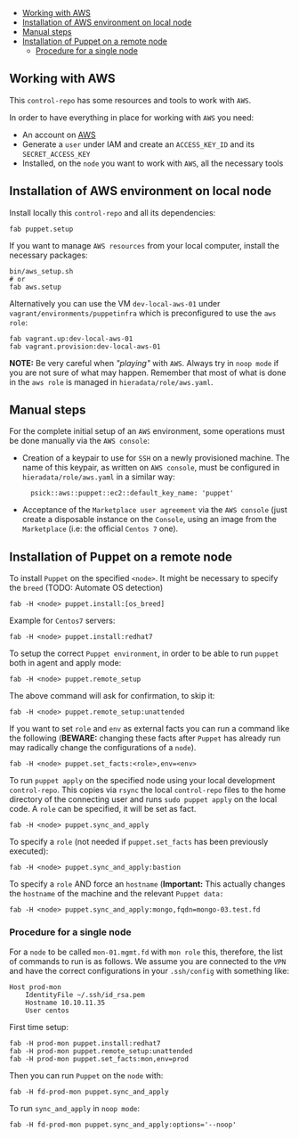 - [Working with AWS](#working-with-aws)
- [Installation of AWS environment on local node](#installation-of-aws-environment-on-local-node)
- [Manual steps](#manual-steps)
- [Installation of Puppet on a remote node](#installation-of-puppet-on-a-remote-node)
    - [Procedure for a single node](#procedure-for-a-single-node)

## Working with AWS

This `control-repo` has some resources and tools to work with `AWS`.

In order to have everything in place for working with `AWS` you need:

  - An account on [AWS](https://aws.amazon.com)
  - Generate a `user` under IAM and create an `ACCESS_KEY_ID` and its `SECRET_ACCESS_KEY`
  - Installed, on the `node` you want to work with `AWS`, all the necessary tools

## Installation of AWS environment on local node

Install locally this `control-repo` and all its dependencies:

    fab puppet.setup

If you want to manage `AWS resources` from your local computer, install the necessary packages:

    bin/aws_setup.sh
    # or
    fab aws.setup

Alternatively you can use the VM ```dev-local-aws-01``` under ```vagrant/environments/puppetinfra``` which is preconfigured to use the `aws role`:

    fab vagrant.up:dev-local-aws-01
    fab vagrant.provision:dev-local-aws-01

**NOTE:** Be very careful when *"playing"* with `AWS`. Always try in `noop mode` if you are not sure of what may happen. Remember that most of what is done in the `aws role` is managed in ```hieradata/role/aws.yaml```.


## Manual steps

For the complete initial setup of an `AWS` environment, some operations must be done manually via the `AWS console`:

  - Creation of a keypair to use for `SSH` on a newly provisioned machine. The name of this keypair, as written on `AWS console`, must be configured in ```hieradata/role/aws.yaml``` in a similar way:

          psick::aws::puppet::ec2::default_key_name: 'puppet'

  - Acceptance of the `Marketplace user agreement` via the `AWS console` (just create a disposable instance on the `Console`, using an image from the `Marketplace` (i.e: the official ```Centos 7``` one).


## Installation of Puppet on a remote node

To install `Puppet` on the specified `<node>`. It might be necessary to specify the `breed` (TODO: Automate OS detection)

    fab -H <node> puppet.install:[os_breed]

Example for ```Centos7``` servers:

    fab -H <node> puppet.install:redhat7

To setup the correct `Puppet environment`, in order to be able to run `puppet` both in agent and apply mode:

    fab -H <node> puppet.remote_setup

The above command will ask for confirmation, to skip it:

    fab -H <node> puppet.remote_setup:unattended

If you want to set `role` and `env` as external facts you can run a command like the following (**BEWARE:** changing these facts after `Puppet` has already run may radically change the configurations of a `node`).

    fab -H <node> puppet.set_facts:<role>,env=<env>

To run ```puppet apply``` on the specified node using your local development `control-repo`. This copies via ```rsync``` the local `control-repo` files to the home directory of the connecting user and runs ```sudo puppet apply``` on the local code. A ```role``` can be specified, it will be set as fact.

    fab -H <node> puppet.sync_and_apply

To specify a `role` (not needed if ```puppet.set_facts``` has been previously executed):

    fab -H <node> puppet.sync_and_apply:bastion

To specify a `role` AND force an `hostname` (**Important:** This actually changes the `hostname` of the machine and the relevant `Puppet data:`

    fab -H <node> puppet.sync_and_apply:mongo,fqdn=mongo-03.test.fd

### Procedure for a single node

For a `node` to be called ```mon-01.mgmt.fd``` with `mon role` this, therefore, the list of commands to run is as follows. We assume you are connected to the `VPN` and have the correct configurations in your ```.ssh/config``` with something like:

    Host prod-mon
        IdentityFile ~/.ssh/id_rsa.pem
        Hostname 10.10.11.35
        User centos

First time setup:

    fab -H prod-mon puppet.install:redhat7
    fab -H prod-mon puppet.remote_setup:unattended
    fab -H prod-mon puppet.set_facts:mon,env=prod

Then you can run `Puppet` on the `node` with:

    fab -H fd-prod-mon puppet.sync_and_apply

To run ```sync_and_apply``` in `noop mode`:

    fab -H fd-prod-mon puppet.sync_and_apply:options='--noop'
